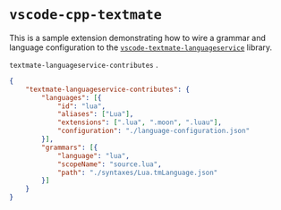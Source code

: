 # `vscode-cpp-textmate`

This is a sample extension demonstrating how to wire a grammar and language configuration to the [`vscode-textmate-languageservice`]() library.

 `textmate-languageservice-contributes` .

```json
{
	"textmate-languageservice-contributes": {
		"languages": [{
			"id": "lua",
			"aliases": ["Lua"],
			"extensions": [".lua", ".moon", ".luau"],
			"configuration": "./language-configuration.json"
		}],
		"grammars": [{
			"language": "lua",
			"scopeName": "source.lua",
			"path": "./syntaxes/Lua.tmLanguage.json"
		}]
	}
}
```
